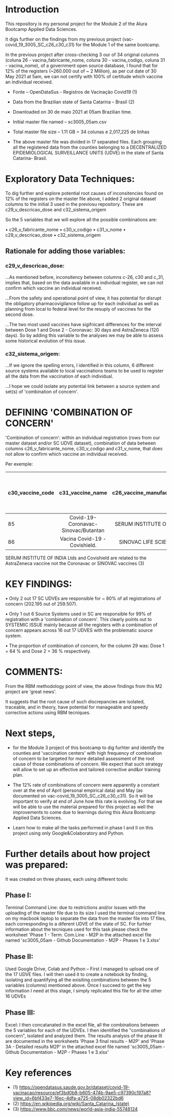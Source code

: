 # Introduction
This repository is my personal project for the Module 2 of the Alura Bootcamp Applied Data Sciences.

It digs further on the findings from my previous project (vac-covid_19_3005_SC_c26_c30_c31) for the Module 1 of the same bootcamp.

In the previous project after cross-checking 3 our of 34 original columns (coluna 26 - vacina_fabricante_nome, coluna 30 - vacina_codigo, coluna 31 - vacina_nome), of a government open source database, I found that for 12% of the registers (~260.000 out of ~ 2 Million), as per cut date of 30 May 2021 at 5am, we can not certify with 100% of certitude which vaccine an individual received.

* Fonte – OpenDataSus - Registros de Vacinação Covid19 (1)

* Data from the Brazilian state of Santa Catarina – Brasil (2)

* Downloaded on 30 de maio 2021 at 05am Brazilian time.

* Initial master file named – sc3005_05am.csv

* Total master file size – 1.11 GB = 34 colunas e 2,017,225 de linhas

* The above master file was divided in 17 separated files. Each grouping all the registered data from the counties belonging to a DECENTRALIZED EPIDEMIOLOGICAL SURVEILLANCE UNITS (UDVE) in the state of Santa Catarina- Brasil.



# Exploratory Data Techniques:

To dig further and explore potential root causes of inconsitencies found on 12% of the registers on the master file above, I added 2 original dataset columns to the initial 3 used in the previosu repository. These are c29_v_descricao_dose and c32_sistema_origem

So the 5 variables that we will explore all the possible combinations are:

• c26_v_fabricante_nome
• c30_v_codigo
• c31_v_nome
• c29_v_descricao_dose
• c32_sistema_origem


## Rationale for adding those variables:

### c29_v_descricao_dose:

...As mentioned before, inconsitency between columns c-26, c30 and c_31, implies that, based on the data available in a individual register, we can not confirm which vaccine an individual received.

...From the safety and operational point of view, it has potential for disrupt the obligatory pharmacovigilance follow up for each individual as well as planning from local to federal level for the resuply of vaccines for the second dose. 

...The two most used vaccines have sigifnicant differences for the interval between Dose 1 and Dose 2 - Coronavac: 30 days and AstraZeneca (120 days). So by adding this variable to the analyses we may be able to assess some historical evolution of this issue.

### c32_sistema_origem: 

...If we ignore the spelling errors, I identified in this column, 6 different source systems available to local vaccinations teams to be used to register all the data from the vaccination of each individual. 

...I hope we could isolate any potential link between a source system and set(s) of 'combination of concern'.


# DEFINING 'COMBINATION OF CONCERN'

'Combination of concern': within an individual registration (rows from our master dataset and/or SC UDVE dataset), combination of data between columns c26_v_fabricante_nome, c30_v_codigo and c31_v_nome, that does not allow to confirm which vaccine an individual received.

Per exemple:

  c30_vaccine_code|          c31_vaccine_name          |  c26_vaccine_manufacturer_name  | registers with a Combination of Concern identified on this work
| --------------- |:----------------------------------:| -------------------------------:|----------------------------------------------------------------:|
|       85        | Covid-19-Coronavac-Sinovac/Butantan| SERUM INSTITUTE OF INDIA LTD.   |       195.810
|       86        | Vacina Covid-19 - Covishield.      | SINOVAC LIFE SCIENCE CO LTD     |        63.651

SERUM INSTITUTE OF INDIA Ltds and Covishield are related to the AstraZeneca vaccine not the Coronavac or SINOVAC vaccines (3)



# KEY FINDINGS:

• Only 2 out 17 SC UDVEs are responsible for ~ 80% of all registrations of concern (202.195 out of 259.507). 

• Only 1 out 6 Source Systems used in SC are responsible for 99% of registration with a 'combination of concern'. This clearly points out to SYSTEMIC ISSUE mainly because all the registers with a combination of concern appears across 16 out 17 UDVES with the problematic source system.

• The proportion of combination of concern, for the column 29 was: Dose 1 = 64 % and Dose 2 = 36 % respectively.


# COMMENTS: 

From the RBM methodology point of view, the above findings from this M2 project are 'great news'. 

It suggests that the root cause of such discrepancies are isolated, traceable, and in theory, have potential for manageable and speedy corrective actions using RBM tecniques.


# Next steps, 

* for the Module 3 project of this bootcamp to dig furhter and identify the counties and 'vaccination centers' with high frequency of combination of concern to be targeted for more detailed assessment of the root cause of those combinations of concern. We expect that such strategy will allow to set up an effective and tailored corrective and&or training plan.


* The 12% rate of combinations of concern were apparently a constant over at the end of April (personal empirical data) and May (as documented on vac-covid_19_3005_SC_c26_c30_c31). So it will be important to verify at end of June how this rate is evolving. For that we will be able to use the material prepared for this project as well the improvements to come due to learnings during this Alura Bootcamp Applied Data Sciences.

* Learn how to make all the tasks performed in phase I and II on this project using only Google&Colaboratory and Python.



# Further details about how project was prepared:

It was created on three phases, each using different tools: 

## Phase I:

Terminal Command Line: due to restrictions and/or issues with the uploading of the master file due to its size I used the terminal command line on my macbook laptop to separate the data from the master file into 17 files, each corresponding to a diferent UDVE of the state of SC. For furhter information about the tecniques used for this task please check the worksheet 'Phase 1 - Term. Com.Line - M2P in the attached excel file named 'sc3005_05am - Github Documentation - M2P - Phases 1 e 3.xlsx'

## Phase II: 

Used Google Drive, Colab and Python – First I managed to upload one of the 17 UDVE files. I will then used it to create a notebook by finding, isolating and quantifying all the exisiting combinations between the 5 variables (columns) mentioned above. Once I succeed to get the key information I need at this stage, I simply replicated this file for all the other 16 UDVEs

## Phase III:

Excel: I then concatanated in the excel file, all the combinations between the 5 variables for each of the UDVEs. I then identified the "combinations of concern", isolated and analyzed them. The results analysis of the phase III are documented in the worksheets 'Phase 3 final results - M2P' and 'Phase 3A - Detailed results M2P' in the attached excel file named 'sc3005_05am - Github Documentation - M2P - Phases 1 e 3.xlsx'




# Key references

* (1) https://opendatasus.saude.gov.br/dataset/covid-19-vacinacao/resource/ef3bd0b8-b605-474b-9ae5-c97390c197a8?view_id=6bf433e7-16ec-4dfa-a725-08db02322bd6
* (2) https://en.wikipedia.org/wiki/Santa_Catarina_(state)
* (3) https://www.bbc.com/news/world-asia-india-55748124
